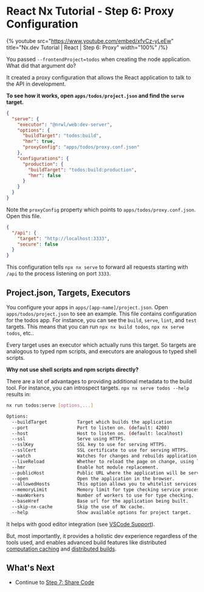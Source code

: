 # React Nx Tutorial - Step 6: Proxy Configuration

{% youtube
src="https://www.youtube.com/embed/xfvCz-yLeEw"
title="Nx.dev Tutorial | React | Step 6: Proxy"
width="100%" /%}

You passed `--frontendProject=todos` when creating the node application. What did that argument do?

It created a proxy configuration that allows the React application to talk to the API in development.

**To see how it works, open `apps/todos/project.json` and find the `serve` target.**

```json
{
  "serve": {
    "executor": "@nrwl/web:dev-server",
    "options": {
      "buildTarget": "todos:build",
      "hmr": true,
      "proxyConfig": "apps/todos/proxy.conf.json"
    },
    "configurations": {
      "production": {
        "buildTarget": "todos:build:production",
        "hmr": false
      }
    }
  }
}
```

Note the `proxyConfig` property which points to `apps/todos/proxy.conf.json`. Open this file.

```json
{
  "/api": {
    "target": "http://localhost:3333",
    "secure": false
  }
}
```

This configuration tells `npx nx serve` to forward all requests starting with `/api` to the process listening on port `3333`.

## Project.json, Targets, Executors

You configure your apps in `apps/[app-name]/project.json`. Open `apps/todos/project.json` to see an example. This file contains configuration for the todos app. For instance, you can see the `build`, `serve`, `lint`, and `test` targets. This means that you can run `npx nx build todos`, `npx nx serve todos`, etc..

Every target uses an executor which actually runs this target. So targets are analogous to typed npm scripts, and executors are analogous to typed shell scripts.

**Why not use shell scripts and npm scripts directly?**

There are a lot of advantages to providing additional metadata to the build tool. For instance, you can introspect targets. `npx nx serve todos --help` results in:

```bash
nx run todos:serve [options,...]

Options:
  --buildTarget           Target which builds the application
  --port                  Port to listen on. (default: 4200)
  --host                  Host to listen on. (default: localhost)
  --ssl                   Serve using HTTPS.
  --sslKey                SSL key to use for serving HTTPS.
  --sslCert               SSL certificate to use for serving HTTPS.
  --watch                 Watches for changes and rebuilds application (default: true)
  --liveReload            Whether to reload the page on change, using live-reload. (default: true)
  --hmr                   Enable hot module replacement.
  --publicHost            Public URL where the application will be served
  --open                  Open the application in the browser.
  --allowedHosts          This option allows you to whitelist services that are allowed to access the dev server.
  --memoryLimit           Memory limit for type checking service process in MB.
  --maxWorkers            Number of workers to use for type checking.
  --baseHref              Base url for the application being built.
  --skip-nx-cache         Skip the use of Nx cache.
  --help                  Show available options for project target.
```

It helps with good editor integration (see [VSCode Support](/core-features/integrate-with-editors#nx-console-for-vscode)).

But, most importantly, it provides a holistic dev experience regardless of the tools used, and enables advanced build features like distributed [computation caching](/concepts/how-caching-works) and [distributed builds](/concepts/dte).

## What's Next

- Continue to [Step 7: Share Code](/react-tutorial/07-share-code)
